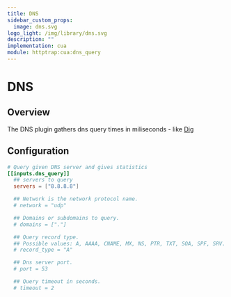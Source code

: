 ```yaml
---
title: DNS
sidebar_custom_props:
  image: dns.svg
logo_light: /img/library/dns.svg
description: ""
implementation: cua
module: httptrap:cua:dns_query
---
```


# DNS

## Overview

The DNS plugin gathers dns query times in miliseconds - like [Dig](<https://en.wikipedia.org/wiki/Dig_(command)>)

## Configuration

```toml
# Query given DNS server and gives statistics
[[inputs.dns_query]]
  ## servers to query
  servers = ["8.8.8.8"]

  ## Network is the network protocol name.
  # network = "udp"

  ## Domains or subdomains to query.
  # domains = ["."]

  ## Query record type.
  ## Possible values: A, AAAA, CNAME, MX, NS, PTR, TXT, SOA, SPF, SRV.
  # record_type = "A"

  ## Dns server port.
  # port = 53

  ## Query timeout in seconds.
  # timeout = 2
```
